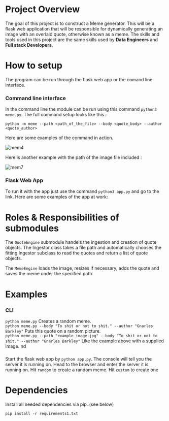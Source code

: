 # Project Overview
The goal of this project is to construct a Meme generator. This will be a flask web application that will be responsible for dynamically generating an image with an overlaid quote, otherwise known as a meme. The skills and tools used in this project are the same skills used by **Data Engineers** and **Full stack Developers**.

# How to setup 
The program can be run through the flask web app or the comand line interface.
### Command line interface
In the command line the module can be run using this command `python3 meme.py`.
The full command setup looks like this :
    
    python -m meme --path <path_of_the_file> --body <quote_body> --author <quote_author>
    
Here are some examples of the command in action.  

![mem4](https://user-images.githubusercontent.com/111069500/188812939-8742dc12-0b51-4494-a172-0defa434f762.PNG)

Here is another example with the path of the image file included :

![mem7](https://user-images.githubusercontent.com/111069500/188813424-585c3d3d-0793-4e1f-8d2b-c916c2511fb8.PNG)
    
### Flask Web App
To run it with the app just use the command `python3 app.py` and go to the link.
Here are some examples of the app at work:



# Roles & Responsibilities of submodules
The `QuoteEngine` submodule handels the ingestion and creation of quote objects.
The Ingestor class takes a file path and automatically chooses the fitting Ingestor
subclass to read the quotes and return a list of quote objects.

The `MemeEngine` loads the image, resizes if necessary, adds the quote and
saves the meme under the specified path.

# Examples
### CLI
`python meme.py` Creates a random meme.  
`python meme.py --body "To shit or not to shit." --author "Gnarles Barkley"`
Puts this quote on a random picture.  
`python meme.py --path "example_image.jpg" --body "To shit or not to shit." --author "Gnarles Barkley"`
Like the example above with a supplied image.
nd 
###
Start the flask web app by `python app.py`.
The console will tell you the server it is running on.
Head to the browser and enter the server it is running on.
Hit `random` to create a random meme.
Hit `custom` to create one
# Dependencies
Install all needed dependencies via pip. (see below)

    pip install -r requirements1.txt

